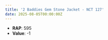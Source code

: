 ```yaml
---
title: '2 Baddies Gem Stone Jacket - NCT 127'
date: 2025-08-05T00:00:00Z
---
```

- **RAP**: 595
- **Value**: -1
